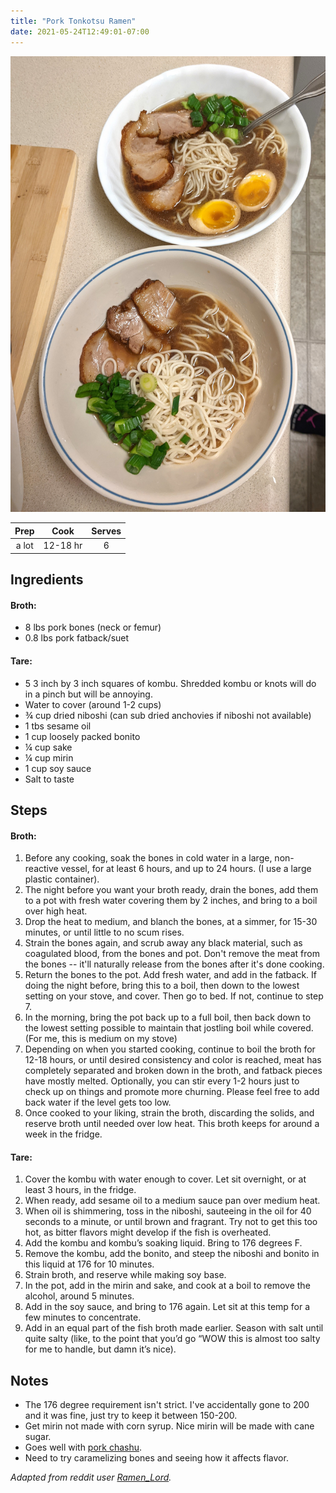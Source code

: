 ```yaml
---
title: "Pork Tonkotsu Ramen"
date: 2021-05-24T12:49:01-07:00
---
```


<div class="figure">

![](/images/ramen.jpg)

</div>

| Prep | Cook | Serves |
| :----: | :----: | :----: |
| a lot | 12-18 hr | 6 |

## Ingredients

#### Broth:
- 8 lbs pork bones (neck or femur)
- 0.8 lbs pork fatback/suet

#### Tare:
- 5 3 inch by 3 inch squares of kombu. Shredded kombu or knots will do in a pinch but will be annoying.
- Water to cover (around 1-2 cups)
- ¾ cup dried niboshi (can sub dried anchovies if niboshi not available)
- 1 tbs sesame oil
- 1 cup loosely packed bonito
- ¼ cup sake
- ¼ cup mirin
- 1 cup soy sauce
- Salt to taste

## Steps

#### Broth:

1. Before any cooking, soak the bones in cold water in a large, non-reactive vessel, for at least 6 hours, and up to 24 hours. (I use a large plastic container).
2. The night before you want your broth ready, drain the bones, add them to a pot with fresh water covering them by 2 inches, and bring to a boil over high heat.
3. Drop the heat to medium, and blanch the bones, at a simmer, for 15-30 minutes, or until little to no scum rises.
4. Strain the bones again, and scrub away any black material, such as coagulated blood, from the bones and pot. Don't remove the meat from the bones -- it'll naturally release from the bones after it's done cooking.
5. Return the bones to the pot. Add fresh water, and add in the fatback. If doing the night before, bring this to a boil, then down to the lowest setting on your stove, and cover. Then go to bed. If not, continue to step 7.
6. In the morning, bring the pot back up to a full boil, then back down to the lowest setting possible to maintain that jostling boil while covered. (For me, this is medium on my stove)
7. Depending on when you started cooking, continue to boil the broth for 12-18 hours, or until desired consistency and color is reached, meat has completely separated and broken down in the broth, and fatback pieces have mostly melted. Optionally, you can stir every 1-2 hours just to check up on things and promote more churning. Please feel free to add back water if the level gets too low.
8. Once cooked to your liking, strain the broth, discarding the solids, and reserve broth until needed over low heat. This broth keeps for around a week in the fridge.

#### Tare:

1. Cover the kombu with water enough to cover. Let sit overnight, or at least 3 hours, in the fridge.
2. When ready, add sesame oil to a medium sauce pan over medium heat.
3. When oil is shimmering, toss in the niboshi, sauteeing in the oil for 40 seconds to a minute, or until brown and fragrant. Try not to get this too hot, as bitter flavors might develop if the fish is overheated.
4. Add the kombu and kombu’s soaking liquid. Bring to 176 degrees F.
5. Remove the kombu, add the bonito, and steep the niboshi and bonito in this liquid at 176 for 10 minutes.
6. Strain broth, and reserve while making soy base.
7. In the pot, add in the mirin and sake, and cook at a boil to remove the alcohol, around 5 minutes.
8. Add in the soy sauce, and bring to 176 again. Let sit at this temp for a few minutes to concentrate.
9. Add in an equal part of the fish broth made earlier. Season with salt until quite salty (like, to the point that you’d go “WOW this is almost too salty for me to handle, but damn it’s nice).

## Notes
- The 176 degree requirement isn't strict. I've accidentally gone to 200 and it was fine, just try to keep it between 150-200.
- Get mirin not made with corn syrup. Nice mirin will be made with cane sugar.
- Goes well with [pork chashu](/posts/pork-chashu).
- Need to try caramelizing bones and seeing how it affects flavor.

_Adapted from reddit user [Ramen_Lord](https://www.reddit.com/r/ramen/comments/2l2eas/here_it_is_the_granddaddy_of_them_all_homemade_18/clqspvj)._
